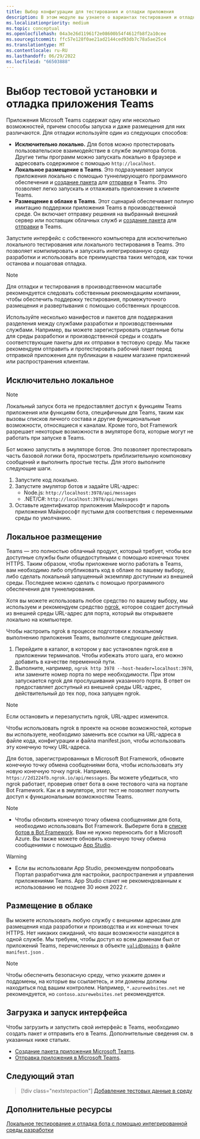 ```yaml
---
title: Выбор конфигурации для тестирования и отладки приложения
description: В этом модуле вы узнаете о вариантах тестирования и отладки приложений Microsoft Teams в локальной и облачной среде.
ms.localizationpriority: medium
ms.topic: conceptual
ms.openlocfilehash: 04a3e26d11961f2e08600b54f4612fb8f2a10cee
ms.sourcegitcommit: ffc57e128f0ae21ad2144ced93db7c78a5ae25c4
ms.translationtype: MT
ms.contentlocale: ru-RU
ms.lasthandoff: 06/29/2022
ms.locfileid: "66503888"
---
```

# <a name="choose-a-test-setup-and-debug-your-teams-app"></a>Выбор тестовой установки и отладка приложения Teams

Приложения Microsoft Teams содержат одну или несколько возможностей, причем способы запуска и даже размещения для них различаются. Для отладки используйте один из следующих способов:

* **Исключительно локально.** Для ботов можно протестировать пользовательское взаимодействие в службе эмулятора ботов. Другие типы программ можно запускать локально в браузере и адресовать содержимое с помощью `http://localhost`.
* **Локальное размещение в Teams**. Это подразумевает запуск приложения локально с помощью туннелирующего программного обеспечения и [создание пакета](~/concepts/build-and-test/apps-package.md) для [отправки](~/concepts/deploy-and-publish/apps-upload.md) в Teams. Это позволяет легко запускать и отлаживать приложение в клиенте Teams.
* **Размещение в облаке в Teams**. Этот сценарий обеспечивает полную имитацию поддержки приложения Teams в производственной среде. Он включает отправку решения на выбранный внешний сервер или поставщик облачных служб и [создание пакета](~/concepts/build-and-test/apps-package.md) для [отправки](~/concepts/deploy-and-publish/apps-upload.md) в Teams.

Запустите интерфейс с собственного компьютера для исключительно локального тестирования или локального тестирования в Teams. Это позволяет компилировать и запускать интегрированную среду разработки и использовать все преимущества таких методов, как точки останова и пошаговая отладка.

> [!NOTE]
> Для отладки и тестирования в производственном масштабе рекомендуется следовать собственным рекомендациям компании, чтобы обеспечить поддержку тестирования, промежуточного размещения и развертывания с помощью собственных процессов.

Используйте несколько манифестов и пакетов для поддержания разделения между службами разработки и производственными службами. Например, вы можете зарегистрировать отдельные боты для среды разработки и производственной среды и создать соответствующие пакеты для их отправки в тестовую среду. Мы также рекомендуем отправить и протестировать рабочий пакет перед отправкой приложения для публикации в нашем магазине приложений или распространения клиентам.

## <a name="purely-local"></a>Исключительно локальное

> [!NOTE]
> Локальный запуск бота не предоставляет доступ к функциям Teams приложения или функциям бота, специфичным для Teams, таким как вызовы списков личного состава и другие функциональные возможности, относящиеся к каналам. Кроме того, bot Framework разрешает некоторые возможности в эмуляторе бота, которые могут не работать при запуске в Teams.

Бот можно запустить в эмуляторе ботов. Это позволяет протестировать часть базовой логики бота, просмотреть приблизительную компоновку сообщений и выполнить простые тесты. Для этого выполните следующие шаги.

1. Запустите код локально.
2. Запустите эмулятор ботов и задайте URL-адрес:
   * Node.js: `http://localhost:3978/api/messages`
   * .NET/C#: `http://localhost:3979/api/messages`
3. Оставьте идентификатор приложения Майкрософт и пароль приложения Майкрософт пустыми для соответствия с переменными среды по умолчанию.

## <a name="locally-hosted"></a>Локальное размещение

Teams — это полностью облачный продукт, который требует, чтобы все доступные службы были общедоступными с помощью конечных точек HTTPS. Таким образом, чтобы приложение могло работать в Teams, вам необходимо либо опубликовать код в облаке по вашему выбору, либо сделать локальный запущенный экземпляр доступным из внешней среды. Последнее можно сделать с помощью программного обеспечения для туннелирования.

Хотя вы можете использовать любое средство по вашему выбору, мы используем и рекомендуем средство [ngrok](https://ngrok.com/download), которое создает доступный из внешней среды URL-адрес для порта, который вы открываете локально на компьютере.

Чтобы настроить ngrok в процессе подготовки к локальному выполнению приложения Teams, выполните следующие действия.

1. Перейдите в каталог, в котором у вас установлен ngrok.exe в приложении терминалов. Чтобы избежать этого шага, его можно добавить в качестве переменной пути.
2. Выполните, например, `ngrok http 3978 --host-header=localhost:3978`, или замените номер порта по мере необходимости.
   При этом запускается ngrok для прослушивания указанного порта. В ответ он предоставляет доступный из внешней среды URL-адрес, действительный до тех пор, пока запущен ngrok.

> [!NOTE]
> Если остановить и перезапустить ngrok, URL-адрес изменится.

Чтобы использовать ngrok в проекте на основе возможностей, которые вы используете, необходимо заменить все ссылки на URL-адреса в файле кода, конфигурации и файла manifest.json, чтобы использовать эту конечную точку URL-адреса.

Для ботов, зарегистрированных в Microsoft Bot Framework, обновите конечную точку обмена сообщениями бота, чтобы использовать эту новую конечную точку ngrok. Например, `https://2d1224fb.ngrok.io/api/messages`. Вы можете убедиться, что ngrok работает, проверив ответ бота в окне тестового чата на портале Bot Framework. Как и в эмуляторе, этот тест не позволяет получить доступ к функциональным возможностям Teams.

> [!NOTE]
>
> * Чтобы обновить конечную точку обмена сообщениями для бота, необходимо использовать Bot Framework. Выберите бота в [списке ботов в Bot Framework](https://dev.botframework.com/bots). Вам не нужно переносить бот в Microsoft Azure. Вы также можете обновить конечную точку обмена сообщениями с помощью [App Studio](~/concepts/build-and-test/app-studio-overview.md).

> [!WARNING]
>
> * Если вы использовали App Studio, рекомендуем попробовать Портал разработчика для настройки, распространения и управления приложениями Teams. App Studio станет не рекомендованным к использованию не позднее 30 июня 2022 г.

## <a name="cloud-hosted"></a>Размещение в облаке

Вы можете использовать любую службу с внешними адресами для размещения кода разработки и производства и их конечных точек HTTPS. Нет никаких ожиданий, что ваши возможности находятся в одной службе. Мы требуем, чтобы доступ ко всем доменам был от приложений Teams, перечисленных в объекте [`validDomains`](~/resources/schema/manifest-schema.md#validdomains) в файле `manifest.json` .

> [!NOTE]
> Чтобы обеспечить безопасную среду, четко укажите домен и поддомены, на которые вы ссылаетесь, и эти домены должны находиться под вашим контролем. Например, `*.azurewebsites.net` не рекомендуется, но `contoso.azurewebsites.net` рекомендуется.

## <a name="load-and-run-your-experience"></a>Загрузка и запуск интерфейса

Чтобы загрузить и запустить свой интерфейс в Teams, необходимо создать пакет и отправить его в Teams. Дополнительные сведения см. в указанных ниже статьях.

* [Создание пакета приложения Microsoft Teams](~/concepts/build-and-test/apps-package.md).
* [Отправка приложения в Microsoft Teams](~/concepts/deploy-and-publish/apps-upload.md).

## <a name="next-step"></a>Следующий этап

> [!div class="nextstepaction"]
> [Добавление тестовых данные в среду](~/concepts/build-and-test/test-data.md)

## <a name="see-also"></a>Дополнительные ресурсы

[Локальное тестирование и отладка бота с помощью интегрированной среды разработки](../../bots/how-to/debug/locally-with-an-ide.md#test-and-debug-your-bot-locally-with-ide)

